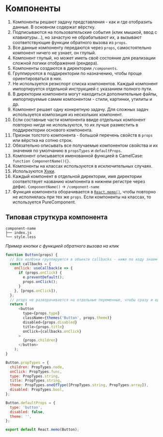 # Компоненты

1. Компоненты решают задачу представления - как и где отобразить данные. В основном содержат вёрстку.
2. Подписываются на пользовательские события (клик мышкой, ввод с клавиатуры...),
но зачастую не обрабатывают их, а вызывают соответствующие функции обратного вызова из `props`.
3. Все данные компоненту передаются через `props`, самостоятельно компонент ничего не узнает, он глупый.
4. Компонент глупый, но может иметь своё состояние для реализации сложной логики отображения (рендера).
5. Компоненты создаются в директории `/components`.
6. Группируются в поддиректории по назначению, чтобы проще ориентироваться в них.
7. Не используется реэкспорт списка компонентов. Каждый компонент импортируется отдельной инструкцией с указанием полного пути.
8. В директории компонента могут находиться дополнительные файлы, импортируемые самим компонентом - стили, картинки, утилиты и др.
9. Компонент решает одну конкретную задачу. Для сложных задач используется композиция из нескольких компонент.
10. Если составные части компонента ввиде отдельных компонент повторно нигде не используются, то их лучше разместить в поддиректории основого компонента.
11. Признак толстого компонента - большой перечень свойств в `props` или вёрстка на сотню строк.
12. Обязательно описывать все получаемые компонентом свойства и их значения по умолчанию в `propsTypes` и `defaultProps`.
13. Компонент описывается именованной функцией в CamelCase: `function ComponentName(){}`.
14. Компоненты на классах используются в исключительных случаях. 
15. Используются [Хуки](https://ru.reactjs.org/docs/hooks-overview.html).
16. Каждый компонент в отдельной директории, имя директории соответствует названию компонента в нижнем регистре через дефис. `ComponentName()` → `/component-name`
17. Функция компонента оборачивается в [`React.memo()`](https://ru.reactjs.org/docs/react-api.html#reactmemo), чтобы повторно не исполнялась при тех же `props`. Если компоненты на классах, то используется PureComponent.

## Типовая струткура компонента

```
component-name 
├── index.js
└── style.less
```

*Пример кнопки с функцией обратного вызова на клик*
```js
function Button(props) {
  // Все колбэки группируются в объекте callbacks - ниже по коду знаем от куда функция
  const callbacks = {
    onClick: useCallback(e => {
      if (props.onClick) {
        e.preventDefault();
        props.onClick();
      }
    }, [props.onClick]),
  };
  // props не разворачивается на отдельные переменные, чтобы сразу и однозначно понимать от куда берутся значения
  return (
      <button
        type={props.type}
        className={themes('Button', props.theme)}
        disabled={props.disabled}
        title={props.title}
        onClick={callbacks.onClick}
      >
        {props.children}
      </button>
    );
}

Button.propTypes = {
  children: PropTypes.node,
  onClick: PropTypes.func,
  type: PropTypes.string,
  title: PropTypes.string,
  theme: PropTypes.oneOfType([PropTypes.string, PropTypes.array]),
  disabled: PropTypes.bool,
};

Button.defaultProps = {
  type: 'button',
  disabled: false,
  theme: '',
};

export default React.memo(Button);
```
